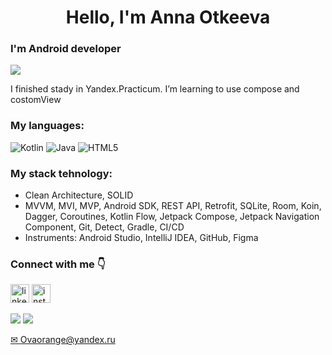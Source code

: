 <h1 align="center">Hello, I'm Anna Otkeeva</h1>

### I'm Android developer
![](https://komarev.com/ghpvc/?username=AntaOtk)


I finished stady in Yandex.Practicum. I’m learning to use compose and costomView


### My languages:
![Kotlin](https://img.shields.io/badge/kotlin-%237F52FF.svg?style=for-the-badge&logo=kotlin&logoColor=white) ![Java](https://img.shields.io/badge/java-%23ED8B00.svg?style=for-the-badge&logo=openjdk&logoColor=white) ![HTML5](https://img.shields.io/badge/html5-%23E34F26.svg?style=for-the-badge&logo=html5&logoColor=white) 

 
### My stack tehnology:
 - Clean Architecture, SOLID
 - MVVM, MVI, MVP, Android SDK, REST API, Retrofit, SQLite, Room, Koin, Dagger, Coroutines, Kotlin Flow, Jetpack Compose, Jetpack Navigation Component, Git, Detect, Gradle, CI/CD
- Instruments: Android Studio, IntelliJ IDEA, GitHub, Figma
   
### Connect with me 👇
  
  [<img src='https://cdn.jsdelivr.net/npm/simple-icons@3.0.1/icons/linkedin.svg' alt='linkedin' height='30'>](https://www.linkedin.com/in/anna-otkeeva/) 
  [<img src='https://cdn.jsdelivr.net/npm/simple-icons@3.0.1/icons/instagram.svg' alt='instagram' height='30'>](https://www.instagram.com/anta.otk/)  
  
  [<img src='https://img.shields.io/badge/WhatsApp-25D366?style=for-the-badge&logo=whatsapp&logoColor=white'>](https://wa.me/79111315898) 
  [<img src='https://img.shields.io/badge/Telegram-2CA5E0?style=for-the-badge&logo=telegram&logoColor=white'>](https://t.me/@Anta_O/)

  <a href="mailto:Ovaorange@yandex.ru">✉ Ovaorange@yandex.ru</a>
